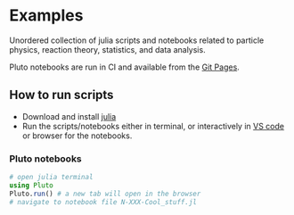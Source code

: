 # Examples

Unordered collection of julia scripts and notebooks related to particle physics, reaction theory, statistics, and data analysis.

Pluto notebooks are run in CI and  available from the [Git Pages](https://mmikhasenko.github.io/ReactionAmplitudeExamples.jl/).


## How to run scripts

- Download and install [julia](https://julialang.org/)
- Run the scripts/notebooks either in terminal, or interactively in [VS code](https://code.visualstudio.com/) or browser for the notebooks.

### Pluto notebooks

```julia
# open julia terminal
using Pluto
Pluto.run() # a new tab will open in the browser
# navigate to notebook file N-XXX-Cool_stuff.jl
```
